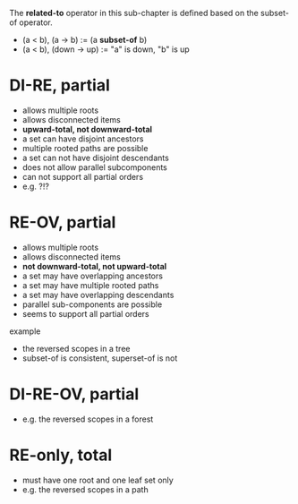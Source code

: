 
The **related-to** operator in this sub-chapter
is defined based on the subset-of operator.

- (a < b), (a -> b) := (a **subset-of** b)
- (a < b), (down -> up) := "a" is down, "b" is up

# DI-RE, partial

- allows multiple roots
- allows disconnected items
- **upward-total, not downward-total**
- a set can have disjoint ancestors
- multiple rooted paths are possible
- a set can not have disjoint descendants
- does not allow parallel subcomponents
- can not support all partial orders
- e.g. ?!?

# RE-OV, partial

- allows multiple roots
- allows disconnected items
- **not downward-total, not upward-total**
- a set may have overlapping ancestors
- a set may have multiple rooted paths
- a set may have overlapping descendants
- parallel sub-components are possible
- seems to support all partial orders

example
- the reversed scopes in a tree
- subset-of is consistent, superset-of is not

# DI-RE-OV, partial

- e.g. the reversed scopes in a forest

# RE-only, total

- must have one root and one leaf set only
- e.g. the reversed scopes in a path
